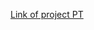 [Link of project PT](https://www.canva.com/design/DAFheEtYfxo/SqRxRdPER6pPJsDMV5YgXA/edit?utm_content=DAFheEtYfxo&utm_campaign=designshare&utm_medium=link2&utm_source=sharebutton)

